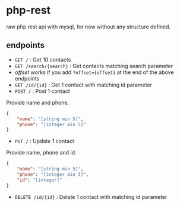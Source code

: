 # php-rest
raw php rest api with mysql, for now without any structure defined.
## endpoints

 - `GET /` : Get 10 contacts
 - `GET /search/{search}` : Get contacts matching search parameter
 - *offset* works if you add `?offset={offset}` at the end of the above endpoints
 - `GET /id/{id}` : Get 1 contact with matching id parameter
 - `POST /` : Post 1 contact

 Provide name and phone.

```json
{
    "name": "[string min 5]",
    "phone": "[integer min 5]"
}
```
 - `PUT /` : Update 1 contact

 Provide name, phone and id.

```json
{
    "name": "[string min 5]",
    "phone": "[integer min 5]",
    "id": "[integer]"
}
```
 - `DELETE /id/{id}` : Delete 1 contact with matching id parameter
